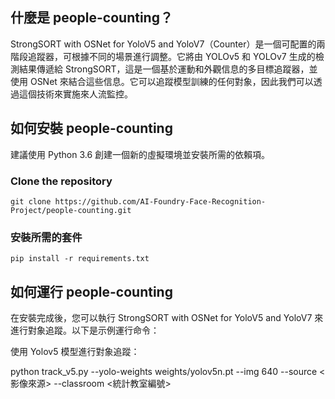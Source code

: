 ## 什麼是 people-counting？
StrongSORT with OSNet for YoloV5 and YoloV7（Counter）是一個可配置的兩階段追蹤器，可根據不同的場景進行調整。它將由 YOLOv5 和 YOLOv7 生成的檢測結果傳遞給 StrongSORT，這是一個基於運動和外觀信息的多目標追蹤器，並使用 OSNet 來結合這些信息。它可以追蹤模型訓練的任何對象，因此我們可以透過這個技術來實施來人流監控。

## 如何安裝 people-counting
建議使用 Python 3.6 創建一個新的虛擬環境並安裝所需的依賴項。

### Clone the repository
```
git clone https://github.com/AI-Foundry-Face-Recognition-Project/people-counting.git
```

### 安裝所需的套件

```
pip install -r requirements.txt
```

## 如何運行 people-counting
在安裝完成後，您可以執行 StrongSORT with OSNet for YoloV5 and YoloV7 來進行對象追蹤。以下是示例運行命令：

使用 Yolov5 模型進行對象追蹤：

python track_v5.py --yolo-weights weights/yolov5n.pt --img 640 --source <影像來源> --classroom <統計教室編號>
